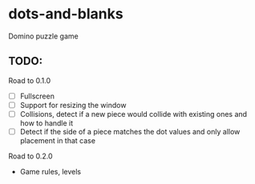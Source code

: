 # dots-and-blanks

Domino puzzle game

## TODO:
Road to 0.1.0
- [ ] Fullscreen
- [ ] Support for resizing the window
- [ ] Collisions, detect if a new piece would collide with existing ones and how to handle it
- [ ] Detect if the side of a piece matches the dot values and only allow placement in that case

Road to 0.2.0
- Game rules, levels
